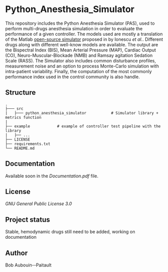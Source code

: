 # Python_Anesthesia_Simulator

This repository includes the Python Anesthesia Simulator (PAS), used to perform multi-drugs anesthesia simulation in order to evaluate the performance of a given controller. The models used are mostly a translation of the Matlab [open-source simulator](https://fr.mathworks.com/matlabcentral/fileexchange/85208-open-source-patient-simulator) proposed in  by Ionescu _et al._. Different drugs along with different well-know models are available. The output are the Bispectral Index (BIS), Mean Arterial Pressure (MAP), Cardiac Output (CO), Neuro-Muscular-Blockade (NMB) and Ramsay agitation Sedation Scale (RASS). The Simulator also includes common disturbance profiles, measurement noise and an option to process Monte-Carlo simulation with intra-patient variability. Finally, the computation of the most commonly performance index used in the control community is also handle.

## Structure 

    .
    ├─── src
    |   ├─── python_anesthesia_simulator           # Simulator library + metrics function
    |
    ├── example            # example of controller test pipeline with the library 
    |   ├── ...
    ├── LICENSE
    ├── requirements.txt
    └── README.md


## Documentation
Available soon in the _Documentation.pdf_ file.

## License

_GNU General Public License 3.0_

## Project status
Stable, hemodynamic drugs still need to be added, working on documentation

## Author
Bob Aubouin--Paitault
